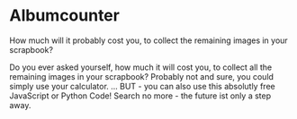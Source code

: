 # Albumcounter
How much will it probably cost you, to collect the remaining images in your scrapbook?

Do you ever asked yourself, how much it will cost you, to collect all the remaining images in your scrapbook? Probably not and sure, you could simply use your calculator. ... BUT - you can also use this absolutly free JavaScript or Python Code! Search no more - the future ist only a step away. 

